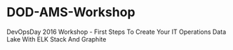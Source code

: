 # DOD-AMS-Workshop
DevOpsDay 2016 Workshop - First Steps To Create Your IT Operations Data Lake With ELK Stack And Graphite
